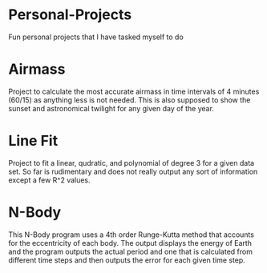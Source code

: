 # Personal-Projects
Fun personal projects that I have tasked myself to do

# Airmass
Project to calculate the most accurate airmass in time intervals of 4 minutes (60/15) as anything less is not needed. This is also supposed to show the sunset and astronomical twilight for any given day of the year.

# Line Fit
Project to fit a linear, qudratic, and polynomial of degree 3 for a given data set. So far is rudimentary and does not really output any sort of information except a few R^2 values.

# N-Body
This N-Body program uses a 4th order Runge-Kutta method that accounts for the eccentricity of each body. The output displays the energy of Earth and the program outputs the actual period and one that is calculated from different time steps and then outputs the error for each given time step.
